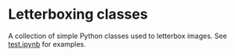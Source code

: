 # Letterboxing classes

A collection of simple Python classes used to letterbox images. See [test.ipynb](https://github.com/qindel-ml/letterbox/blob/master/test.ipynb) for examples.
